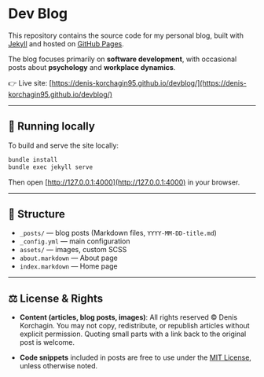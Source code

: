# Dev Blog

This repository contains the source code for my personal blog, built with [Jekyll](https://jekyllrb.com/) and hosted on [GitHub Pages](https://pages.github.com/).

The blog focuses primarily on **software development**, with occasional posts about **psychology** and **workplace dynamics**.

👉 Live site: [https://denis-korchagin95.github.io/devblog/](https://denis-korchagin95.github.io/devblog/)

---

## 🚀 Running locally

To build and serve the site locally:

```bash
bundle install
bundle exec jekyll serve
```

Then open [http://127.0.0.1:4000](http://127.0.0.1:4000) in your browser.

---

## 📂 Structure

- `_posts/` — blog posts (Markdown files, `YYYY-MM-DD-title.md`)
- `_config.yml` — main configuration
- `assets/` — images, custom SCSS
- `about.markdown` — About page
- `index.markdown` — Home page

---

## ⚖️ License & Rights

- **Content (articles, blog posts, images)**: All rights reserved © Denis Korchagin.
  You may not copy, redistribute, or republish articles without explicit permission.
  Quoting small parts with a link back to the original post is welcome.

- **Code snippets** included in posts are free to use under the [MIT License](./LICENSE), unless otherwise noted.
